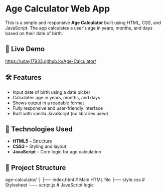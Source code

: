 # Age Calculator Web App

This is a simple and responsive **Age Calculator** built using HTML, CSS, and JavaScript. The app calculates a user's age in years, months, and days based on their date of birth.

## 🔗 Live Demo

https://uday17933.github.io/Age-Calculator/


## 🛠️ Features

- Input date of birth using a date picker
- Calculates age in years, months, and days
- Shows output in a readable format
- Fully responsive and user-friendly interface
- Built with vanilla JavaScript (no libraries used)

## 🚀 Technologies Used

- **HTML5** – Structure
- **CSS3** – Styling and layout
- **JavaScript** – Core logic for age calculation

## 📁 Project Structure

age-calculator/
│
├── index.html # Main HTML file
├── style.css # Stylesheet
└── script.js # JavaScript logic

